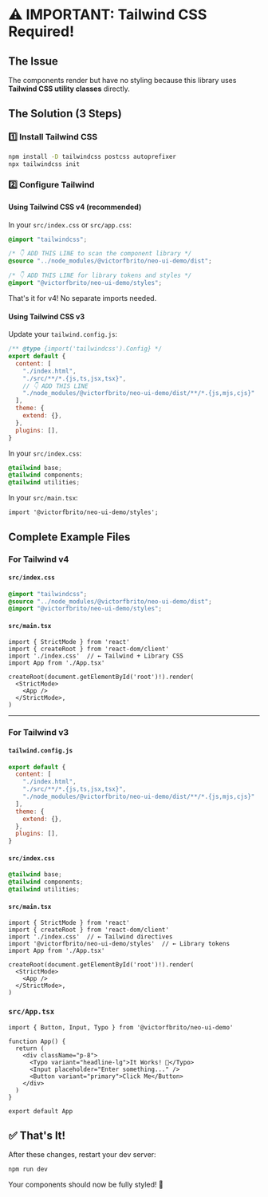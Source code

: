 # ⚠️ IMPORTANT: Tailwind CSS Required!

## The Issue

The components render but have no styling because this library uses **Tailwind CSS utility classes** directly.

## The Solution (3 Steps)

### 1️⃣ Install Tailwind CSS

```bash
npm install -D tailwindcss postcss autoprefixer
npx tailwindcss init
```

### 2️⃣ Configure Tailwind

#### **Using Tailwind CSS v4** (recommended)

In your `src/index.css` or `src/app.css`:

```css
@import "tailwindcss";

/* 👇 ADD THIS LINE to scan the component library */
@source "../node_modules/@victorfbrito/neo-ui-demo/dist";

/* 👇 ADD THIS LINE for library tokens and styles */
@import "@victorfbrito/neo-ui-demo/styles";
```

That's it for v4! No separate imports needed.

#### **Using Tailwind CSS v3**

Update your `tailwind.config.js`:

```js
/** @type {import('tailwindcss').Config} */
export default {
  content: [
    "./index.html",
    "./src/**/*.{js,ts,jsx,tsx}",
    // 👇 ADD THIS LINE
    "./node_modules/@victorfbrito/neo-ui-demo/dist/**/*.{js,mjs,cjs}"
  ],
  theme: {
    extend: {},
  },
  plugins: [],
}
```

In your `src/index.css`:

```css
@tailwind base;
@tailwind components;
@tailwind utilities;
```

In your `src/main.tsx`:

```tsx
import '@victorfbrito/neo-ui-demo/styles';
```

## Complete Example Files

### **For Tailwind v4**

#### `src/index.css`
```css
@import "tailwindcss";
@source "../node_modules/@victorfbrito/neo-ui-demo/dist";
@import "@victorfbrito/neo-ui-demo/styles";
```

#### `src/main.tsx`
```tsx
import { StrictMode } from 'react'
import { createRoot } from 'react-dom/client'
import './index.css'  // ← Tailwind + Library CSS
import App from './App.tsx'

createRoot(document.getElementById('root')!).render(
  <StrictMode>
    <App />
  </StrictMode>,
)
```

---

### **For Tailwind v3**

#### `tailwind.config.js`
```js
export default {
  content: [
    "./index.html",
    "./src/**/*.{js,ts,jsx,tsx}",
    "./node_modules/@victorfbrito/neo-ui-demo/dist/**/*.{js,mjs,cjs}"
  ],
  theme: {
    extend: {},
  },
  plugins: [],
}
```

#### `src/index.css`
```css
@tailwind base;
@tailwind components;
@tailwind utilities;
```

#### `src/main.tsx`
```tsx
import { StrictMode } from 'react'
import { createRoot } from 'react-dom/client'
import './index.css'  // ← Tailwind directives
import '@victorfbrito/neo-ui-demo/styles'  // ← Library tokens
import App from './App.tsx'

createRoot(document.getElementById('root')!).render(
  <StrictMode>
    <App />
  </StrictMode>,
)
```

### `src/App.tsx`
```tsx
import { Button, Input, Typo } from '@victorfbrito/neo-ui-demo'

function App() {
  return (
    <div className="p-8">
      <Typo variant="headline-lg">It Works! 🎉</Typo>
      <Input placeholder="Enter something..." />
      <Button variant="primary">Click Me</Button>
    </div>
  )
}

export default App
```

## ✅ That's It!

After these changes, restart your dev server:

```bash
npm run dev
```

Your components should now be fully styled! 🎨

